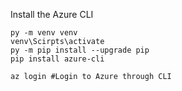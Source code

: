 Install the Azure CLI
```cli
py -m venv venv
venv\Scirpts\activate
py -m pip install --upgrade pip
pip install azure-cli

az login #Login to Azure through CLI
```
